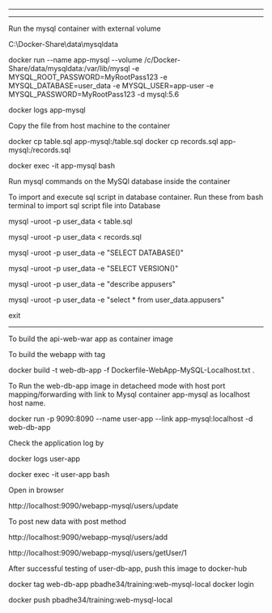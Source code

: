  

 
******************************************

***********************************
Run the mysql container with external volume

C:\Docker-Share\data\mysqldata

docker run --name app-mysql --volume /c/Docker-Share/data/mysqldata:/var/lib/mysql -e MYSQL_ROOT_PASSWORD=MyRootPass123 -e MYSQL_DATABASE=user_data -e MYSQL_USER=app-user -e MYSQL_PASSWORD=MyRootPass123 -d mysql:5.6

docker logs app-mysql

Copy the file from host machine to the container

docker cp table.sql app-mysql:/table.sql
docker cp records.sql app-mysql:/records.sql 



docker exec -it app-mysql bash

Run mysql commands on the MySQl database inside the container

To import and execute sql  script in database container.
Run these from bash terminal to import sql script file into Database

mysql -uroot -p user_data < table.sql

mysql -uroot -p user_data < records.sql  


mysql -uroot -p user_data -e "SELECT DATABASE()"

mysql -uroot -p user_data -e "SELECT VERSION()"



mysql -uroot -p user_data -e "describe appusers"  


mysql -uroot -p user_data  -e "select * from user_data.appusers"  

exit

*************************************************************
  
To build the api-web-war app as container image    

 To build the webapp with tag

docker build -t web-db-app -f Dockerfile-WebApp-MySQL-Localhost.txt .



To Run the web-db-app image in detacheed mode with host port mapping/forwarding with link to Mysql container app-mysql as localhost host name.

docker run -p 9090:8090 --name user-app --link app-mysql:localhost -d web-db-app

Check the application log by
 
docker logs user-app 
 
docker exec -it user-app bash

Open in browser  

http://localhost:9090/webapp-mysql/users/update 


To post new data with post method

http://localhost:9090/webapp-mysql/users/add

http://localhost:9090/webapp-mysql/users/getUser/1


 After successful testing of user-db-app, push this image to docker-hub


 docker tag web-db-app pbadhe34/training:web-mysql-local
 docker login

 docker push pbadhe34/training:web-mysql-local

 
 